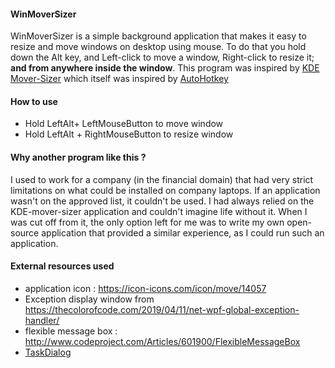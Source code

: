 ﻿#### WinMoverSizer

WinMoverSizer is a simple background application that makes it easy to resize and move windows on desktop using mouse.
To do that you hold down the Alt key, and Left-click to move a window, Right-click to resize it; **and from anywhere inside the window**.
This program was inspired by [KDE Mover-Sizer](https://corz.org/windows/software/accessories/KDE-resizing-moving-for-Windows.php) which itself was inspired by [AutoHotkey](https://www.autohotkey.com/) 

#### How to use
- Hold LeftAlt+ LeftMouseButton to move window
- Hold LeftAlt + RightMouseButton to resize window

#### Why another program like this ?
I used to work for a company (in the financial domain) that had very strict limitations on what could be installed on company laptops. If an application wasn't on the approved list, it couldn't be used. I had always relied on the KDE-mover-sizer application and couldn't imagine life without it. When I was cut off from it, the only option left for me was to write my own open-source application that provided a similar experience, as I could run such an application.

#### External resources used
 - application icon : https://icon-icons.com/icon/move/14057
 - Exception display window from https://thecolorofcode.com/2019/04/11/net-wpf-global-exception-handler/
 - flexible message box : http://www.codeproject.com/Articles/601900/FlexibleMessageBox
 - [TaskDialog](https://www.codeproject.com/Articles/137552/WPF-TaskDialog-Wrapper-and-Emulator) 
